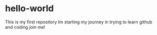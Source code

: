 # hello-world
This is my first repository
Im starting my journey in trying to learn github and coding
join me!
